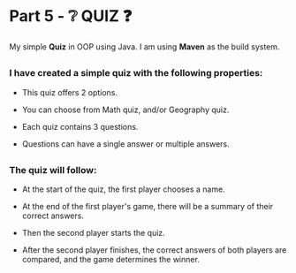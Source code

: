 # Part 5 - :grey_question: QUIZ :question:	
My simple **Quiz** in OOP using Java. I am using **Maven** as the build system.

##

### I have created a simple quiz with the following properties:

- This quiz offers 2 options.
  
- You can choose from Math quiz, and/or Geography quiz.
  
- Each quiz contains 3 questions.
  
- Questions can have a single answer or multiple answers.

##

### The quiz will follow:

- At the start of the quiz, the first player chooses a name.
  
- At the end of the first player's game, there will be a summary of their correct answers.
  
- Then the second player starts the quiz.
  
- After the second player finishes, the correct answers of both players are compared, and the game determines the winner.
